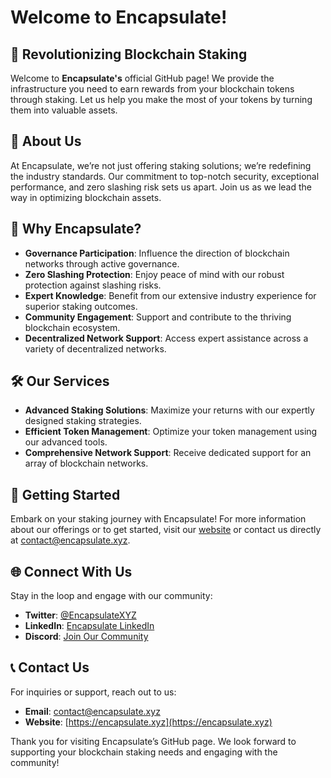 # Welcome to **Encapsulate**!

## 🌟 Revolutionizing Blockchain Staking

Welcome to **Encapsulate's** official GitHub page! We provide the infrastructure you need to earn rewards from your blockchain tokens through staking. Let us help you make the most of your tokens by turning them into valuable assets.

## 🚀 About Us

At Encapsulate, we’re not just offering staking solutions; we’re redefining the industry standards. Our commitment to top-notch security, exceptional performance, and zero slashing risk sets us apart. Join us as we lead the way in optimizing blockchain assets.

## 💎 Why Encapsulate?

- **Governance Participation**: Influence the direction of blockchain networks through active governance.
- **Zero Slashing Protection**: Enjoy peace of mind with our robust protection against slashing risks.
- **Expert Knowledge**: Benefit from our extensive industry experience for superior staking outcomes.
- **Community Engagement**: Support and contribute to the thriving blockchain ecosystem.
- **Decentralized Network Support**: Access expert assistance across a variety of decentralized networks.

## 🛠️ Our Services

- **Advanced Staking Solutions**: Maximize your returns with our expertly designed staking strategies.
- **Efficient Token Management**: Optimize your token management using our advanced tools.
- **Comprehensive Network Support**: Receive dedicated support for an array of blockchain networks.

## 🚀 Getting Started

Embark on your staking journey with Encapsulate! For more information about our offerings or to get started, visit our [website](https://encapsulate.xyz) or contact us directly at [contact@encapsulate.xyz](mailto:contact@encapsulate.xyz).

## 🌐 Connect With Us

Stay in the loop and engage with our community:
- **Twitter**: [@EncapsulateXYZ](https://x.com/encapsulate_xyz)
- **LinkedIn**: [Encapsulate LinkedIn](https://www.linkedin.com/company/encapsulate-xyz)
- **Discord**: [Join Our Community](https://discord.com/invite/S5x4e2AHVV)


## 📞 Contact Us

For inquiries or support, reach out to us:
- **Email**: [contact@encapsulate.xyz](mailto:contact@encapsulate.xyz)
- **Website**: [https://encapsulate.xyz](https://encapsulate.xyz)

Thank you for visiting Encapsulate’s GitHub page. We look forward to supporting your blockchain staking needs and engaging with the community!
